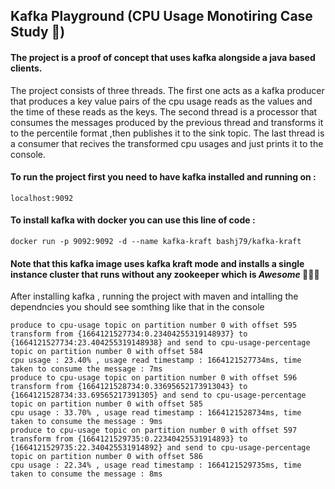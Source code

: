 ## Kafka Playground (CPU Usage Monotiring Case Study 👀️)

#### The project is a proof of concept that uses kafka alongside a java based clients.
The project consists of three threads. The first one acts as a kafka producer that produces a key value pairs of the cpu usage reads as the values and the time of these reads as the keys. The second thread is a processor that consumes the messages produced by the previous thread and transforms it to the percentile format ,then publishes it to the sink topic. The last thread is a consumer that recives the transformed cpu usages and just prints it to the console.

#### To run the project first you need to have kafka installed and running on :

```
localhost:9092
```

#### To install kafka with docker you can use this line of code :

```
docker run -p 9092:9092 -d --name kafka-kraft bashj79/kafka-kraft
```

#### **Note** that this kafka image uses kafka kraft mode and installs a single instance cluster that runs without any zookeeper which is ***Awesome*** 🚀️🎉️🎉️

After installing kafka , running the project with maven and intalling the dependncies you should see somthing like that in the console

```
produce to cpu-usage topic on partition number 0 with offset 595
transform from {1664121527734:0.23404255319148937} to {1664121527734:23.404255319148938} and send to cpu-usage-percentage topic on partition number 0 with offset 584
cpu usage : 23.40% , usage read timestamp : 1664121527734ms, time taken to consume the message : 7ms
produce to cpu-usage topic on partition number 0 with offset 596
transform from {1664121528734:0.33695652173913043} to {1664121528734:33.69565217391305} and send to cpu-usage-percentage topic on partition number 0 with offset 585
cpu usage : 33.70% , usage read timestamp : 1664121528734ms, time taken to consume the message : 9ms
produce to cpu-usage topic on partition number 0 with offset 597
transform from {1664121529735:0.22340425531914893} to {1664121529735:22.340425531914892} and send to cpu-usage-percentage topic on partition number 0 with offset 586
cpu usage : 22.34% , usage read timestamp : 1664121529735ms, time taken to consume the message : 8ms
```

